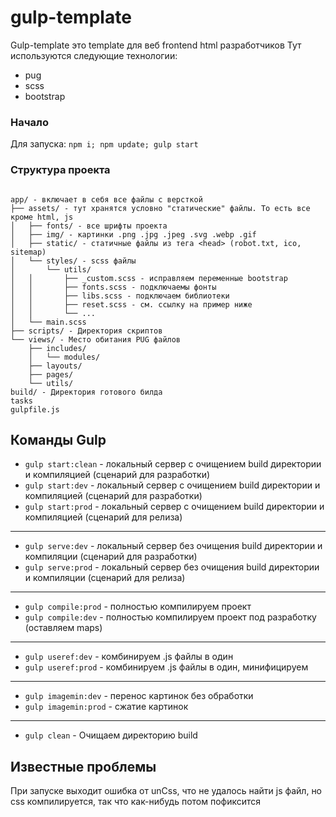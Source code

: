 # gulp-template

Gulp-template это template для веб frontend html разработчиков
Тут используются следующие технологии:
- pug
- scss
- bootstrap

### Начало
Для запуска:
`npm i; npm update; gulp start`

### Структура проекта
```

app/ - включает в себя все файлы с версткой
├── assets/ - тут хранятся условно "статические" файлы. То есть все кроме html, js
│   ├── fonts/ - все шрифты проекта
│   ├── img/ - картинки .png .jpg .jpeg .svg .webp .gif
│   ├── static/ - статичные файлы из тега <head> (robot.txt, ico, sitemap)
│   └── styles/ - scss файлы
│       └── utils/
│   │       ├── _custom.scss - исправляем переменные bootstrap
│   │       ├── fonts.scss - подключаемы фонты
│   │       ├── libs.scss - подключаем библиотеки
│   │       ├── reset.scss - см. ссылку на пример ниже
│   │       └── ...
│   └── main.scss
├── scripts/ - Директория скриптов
└── views/ - Место обитания PUG файлов
    ├── includes/
    │   └── modules/
    ├── layouts/
    ├── pages/
    └── utils/
build/ - Директория готового билда
tasks
gulpfile.js
```

## Команды Gulp

- `gulp start:clean` - локальный сервер с очищением build директории и компиляцией (сценарий для разработки)
- `gulp start:dev` - локальный сервер с очищением build директории и компиляцией (сценарий для разработки)
- `gulp start:prod` - локальный сервер с очищением build директории и компиляцией (сценарий для релиза)

---

- `gulp serve:dev` - локальный сервер без очищения build директории и компиляции (сценарий для разработки)
- `gulp serve:prod` - локальный сервер без очищения build директории и компиляции (сценарий для релиза)

---

- `gulp compile:prod` - полностью компилируем проект
- `gulp compile:dev` - полностью компилируем проект под разработку (оставляем maps)

---

- `gulp useref:dev` - комбинируем .js файлы в один
- `gulp useref:prod` - комбинируем .js файлы в один, минифицируем

---

- `gulp imagemin:dev` - перенос картинок без обработки
- `gulp imagemin:prod` - сжатие картинок

---

- `gulp clean` - Очищаем директорию build

## Известные проблемы
При запуске выходит ошибка от unCss, что не удалось найти js файл, но css компилируется, так что как-нибудь потом пофиксится

[comment]: <> (Gulp template is a template for web html developers!)

[comment]: <> (It includes)

[comment]: <> (1. pug)

[comment]: <> (2. scss)

[comment]: <> (3. Bootstrap)
